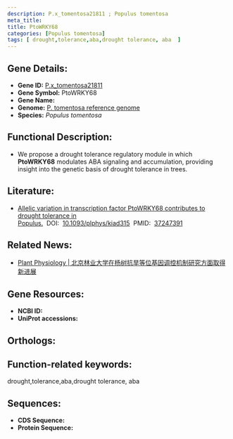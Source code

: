 ```yaml
---
description: P.x_tomentosa21811 ; Populus tomentosa
meta_title:
title: PtoWRKY68
categories: [Populus tomentosa]
tags: [ drought,tolerance,aba,drought tolerance, aba  ]
---
```


## Gene Details:
- **Gene ID:**	[P.x_tomentosa21811]()
- **Gene Symbol:** PtoWRKY68
- **Gene Name:** 
- **Genome:** [P. tomentosa reference genome]()
- **Species:** *Populus tomentosa*

## Functional Description:
   - We propose a drought tolerance regulatory module in which **PtoWRKY68** modulates ABA signaling and accumulation, providing insight into the genetic basis of drought tolerance in trees.

## Literature:
   - [Allelic variation in transcription factor PtoWRKY68 contributes to drought tolerance in Populus.]( https://academic.oup.com/plphys/article/193/1/736/7185702?login=true#415564757)&nbsp;&nbsp;DOI:&nbsp;&nbsp;[10.1093/plphys/kiad315](https://academic.oup.com/plphys/article/193/1/736/7185702?login=true#415564757)&nbsp;&nbsp;PMID:&nbsp;&nbsp;[37247391](https://pubmed.ncbi.nlm.nih.gov/37247391/)

## Related News:
   - [Plant Physiology | 北京林业大学在杨树抗旱等位基因调控机制研究方面取得新进展](https://mp.weixin.qq.com/s/KdkJbigXt9LazzN0QKY8dQ)

## Gene Resources:
- **NCBI ID:** [](https://www.ncbi.nlm.nih.gov/gene/?term=)
- **UniProt accessions:** [](https://www.uniprot.org/uniprotkb//entry)

## Orthologs:


## Function-related keywords:
drought,tolerance,aba,drought tolerance, aba 

## Sequences:
- **CDS Sequence:**
- **Protein Sequence:**
